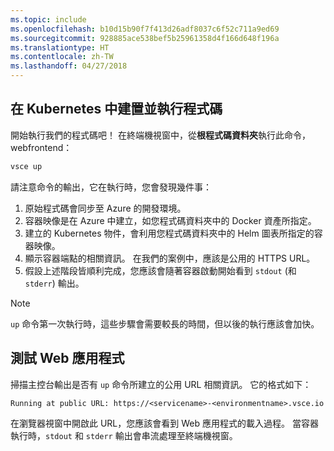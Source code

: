 ```yaml
---
ms.topic: include
ms.openlocfilehash: b10d15b90f7f413d26adf8037c6f52c711a9ed69
ms.sourcegitcommit: 928885ace538bef5b25961358d4f166d648f196a
ms.translationtype: HT
ms.contentlocale: zh-TW
ms.lasthandoff: 04/27/2018
---
```

## <a name="build-and-run-code-in-kubernetes"></a>在 Kubernetes 中建置並執行程式碼
開始執行我們的程式碼吧！ 在終端機視窗中，從**根程式碼資料夾**執行此命令，webfrontend：

```cmd
vsce up
```

請注意命令的輸出，它在執行時，您會發現幾件事：
1. 原始程式碼會同步至 Azure 的開發環境。
1. 容器映像是在 Azure 中建立，如您程式碼資料夾中的 Docker 資產所指定。
1. 建立的 Kubernetes 物件，會利用您程式碼資料夾中的 Helm 圖表所指定的容器映像。
1. 顯示容器端點的相關資訊。 在我們的案例中，應該是公用的 HTTPS URL。
1. 假設上述階段皆順利完成，您應該會隨著容器啟動開始看到 `stdout` (和 `stderr`) 輸出。

> [!Note]
> `up` 命令第一次執行時，這些步驟會需要較長的時間，但以後的執行應該會加快。

## <a name="test-the-web-app"></a>測試 Web 應用程式
掃描主控台輸出是否有 `up` 命令所建立的公用 URL 相關資訊。 它的格式如下： 

`Running at public URL: https://<servicename>-<environmentname>.vsce.io` 

在瀏覽器視窗中開啟此 URL，您應該會看到 Web 應用程式的載入過程。 當容器執行時，`stdout` 和 `stderr` 輸出會串流處理至終端機視窗。
